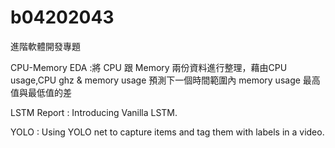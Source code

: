 # b04202043
進階軟體開發專題

CPU-Memory EDA :將 CPU 跟 Memory 兩份資料進行整理，藉由CPU usage,CPU ghz & memory usage 預測下一個時間範圍內 memory usage 最高值與最低值的差

LSTM Report : Introducing Vanilla LSTM.

YOLO : Using YOLO net to capture items and tag them with labels in a video.
